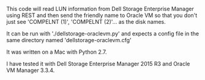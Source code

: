 This code will read LUN information from Dell Storage Enterprise Manager using REST and then send the friendly name to Oracle VM so that you don't just see 'COMPELNT (1)', 'COMPELNT (2)'... as the disk names.

It can be run with './dellstorage-oraclevm.py' and expects a config file in the same directory named 'dellstorage-oraclevm.cfg'

It was written on a Mac with Python 2.7.

I have tested it with Dell Storage Enterprise Manager 2015 R3 and Oracle VM Manager 3.3.4.
